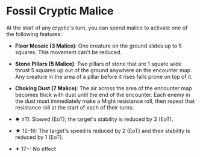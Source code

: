 # Fossil Cryptic Malice

At the start of any cryptic's turn, you can spend malice to activate one of the following features:

- **Floor Mosaic (3 Malice)**: One creature on the ground slides up to 5 squares. This movement can't be reduced.

- **Stone Pillars (5 Malice)**: Two pillars of stone that are 1 square wide thrust 5 squares up out of the ground anywhere on the encounter map. Any creature in the area of a pillar before it rises falls prone on top of it.

- **Choking Dust (7 Malice)**: The air across the area of the encounter map becomes thick with dust until the end of the encounter. Each enemy in the dust must immediately make a Might resistance roll, then repeat that resistance roll at the start of each of their turns:

- ✸ ≤11: Slowed (EoT); the target's stability is reduced by 3 (EoT).

- ★ 12–16: The target's speed is reduced by 2 (EoT) and their stability is reduced by 1 (EoT).

- ✦ 17+: No effect
